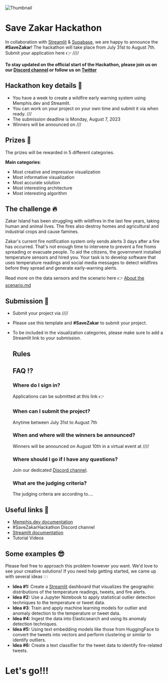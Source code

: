 ![Thumbnail](https://github.com/memphisdev/save-zakar-hackathon/assets/70286779/bbcd6628-bd7a-4647-962d-c0dd0f323dba)

# Save Zakar Hackathon #
In collaboration with [Streamlit](https://github.com/streamlit/streamlit) & [Supabase](https://github.com/supabase),
we are happy to announce the **#SaveZakar**!
The hackathon will take place from July 31st to August 7th.
Submit your application here 👉 ////

**To stay updated on the official start of the Hackathon, please join us on our [Discord channel](https://discord.gg/WZpysvAeTf) or follow us on [Twitter](https://twitter.com/Memphis_Dev)** 

## Hackathon key details 🔑 ##
* You have a week to create a wildfire early warning system using Memphis.dev and Streamlit.
* You can work on your project on your own time and submit it via when ready. ///
* The submission deadline is Monday, August 7, 2023
* Winners will be announced on ///

## Prizes 🎁 
The prizes will be rewarded in 5 different categories. 

**Main categories**:
* Most creative and impressive visualization
* Most informative visualization
* Most accurate solution
* Most interesting architecture
* Most interesting algorithm

## The challenge 🔥
Zakar Island has been struggling with wildfires in the last few years, taking human and animal lives. The fires also destroy homes and agricultural and industrial crops and cause famines.

Zakar's current fire notification system only sends alerts 3 days after a fire has occurred.  That's not enough time to intervene to prevent a fire froms spreading or evacuate people.  To aid the citizens, the government installed temperature sensors and hired you.  Your task is to develop software that uses temperature readings and social media messages to detect wildfires before they spread and generate early-warning alerts.

Read more on the data sensors and the scenario here 👉 [About the scenario.md](https://github.com/memphisdev/savezakar/blob/main/About%20the%20scenario.md) 

## Submission 🏁
* Submit your project via ////
* Please use this template and **#SaveZakar** to submit your project.
* To be included in the visualization categories, please make sure to add a Streamlit link to your submission. 

  ## Rules  


  ## FAQ ⁉️
  
  ### Where do I sign in? ###
  Applications can be submitted at this link 👉
  
  ### When can I submit the project? ###
  Anytime between July 31st to August 7th
  
  ### When and where will the winners be announced? ###
  Winners will be announced on August 10th in a virtual event at ////

  ### Where should I go if I have any questions? ###
  Join our dedicated [Discord channel](https://discord.gg/WZpysvAeTf).

  ### What are the judging criteria? ###
  The judging criteria are according to....

 ## Useful links 🚀
 - [Memphis.dev documentation](https://docs.memphis.dev/memphis/getting-started/readme)
 - #SaveZakarHackathon Discord channel
 - [Streamlit documentation](https://docs.streamlit.io/)
 - Tutorial Videos

## Some examples 😎
Please feel free to approach this problem however you want. We'd love to see your creative solutions!
If you need help getting started, we came up with several ideas 💡:

* **Idea #1:** Create a [Streamlit](https://github.com/streamlit/streamlit) dashboard that visualizes the geographic distributions of the temperature readings, tweets, and fire alerts.
* **Idea #2:** Use a Jupyter Notebook to apply statistical outlier detection techniques to the temperature or tweet data.
* **Idea #3**: Train and apply machine learning models for outlier and anomaly detection to the temperature or tweet data.
* **Idea #4:** Ingest the data into Elasticsearch and using its anomaly detection techniques.
* **Idea #5:** Using text embedding models like those from HuggingFace to convert the tweets into vectors and perform clustering or similar to identify outliers.
* **Idea #6:** Create a text classifier for the tweet data to identify fire-related tweets.

# Let's go!!!
